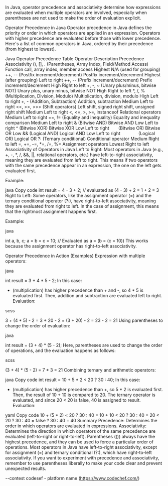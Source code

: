 In Java, operator precedence and associativity determine how expressions are evaluated when multiple operators are involved, especially when parentheses are not used to make the order of evaluation explicit.

Operator Precedence in Java
Operator precedence in Java defines the priority or order in which operators are applied in an expression. Operators with higher precedence are evaluated before those with lower precedence. Here's a list of common operators in Java, ordered by their precedence (from highest to lowest).

Java Operator Precedence Table
Operator	Description	Precedence	Associativity
(), [], . (Parentheses, Array Index, Field/Method Access)	Function call, array index, member access	Highest	N/A (used for grouping)
++, -- (Postfix increment/decrement)	Postfix increment/decrement	Highest (after grouping)	Left to right
++, -- (Prefix increment/decrement)	Prefix increment/decrement	High	Right to left
+, -, ~ (Unary plus/minus, bitwise NOT)	Unary plus, unary minus, bitwise NOT	High	Right to left
*, /, % (Multiplication, Division, Modulo)	Multiplication, division, modulo	High	Left to right
+, - (Addition, Subtraction)	Addition, subtraction	Medium	Left to right
<<, >>, >>> (Shift operators)	Left shift, signed right shift, unsigned right shift	Medium	Left to right
<, <=, >, >=, instanceof	Relational operators	Medium	Left to right
==, != (Equality and inequality)	Equality and inequality comparison	Medium	Left to right
& (Bitwise AND)	Bitwise AND	Low	Left to right
^ (Bitwise XOR)	Bitwise XOR	Low	Left to right
`	` (Bitwise OR)	Bitwise OR	Low
&& (Logical AND)	Logical AND	Low	Left to right
`		` (Logical OR)	Logical OR
?: (Ternary conditional)	Conditional operator	Medium	Right to left
=, +=, -=, *=, /=, %=	Assignment operators	Lowest	Right to left
Associativity of Operators in Java
Left to Right: Most operators in Java (e.g., +, -, *, /, &&, ||, relational operators, etc.) have left-to-right associativity, meaning they are evaluated from left to right. This means if two operators with the same precedence appear in an expression, the one on the left gets evaluated first.

Example:

java
Copy code
int result = 4 - 3 + 2;  // evaluated as (4 - 3) + 2 = 1 + 2 = 3
Right to Left: Some operators, like the assignment operator (=) and the ternary conditional operator (?:), have right-to-left associativity, meaning they are evaluated from right to left. In the case of assignment, this means that the rightmost assignment happens first.

Example:

java

int a, b, c;
a = b = c = 10;  // Evaluated as a = (b = (c = 10))
This works because the assignment operator has right-to-left associativity.

Operator Precedence in Action (Examples)
Expression with multiple operators:

java

int result = 3 + 4 * 5 - 2;
In this case:

* (multiplication) has higher precedence than + and -, so 4 * 5 is evaluated first.
Then, addition and subtraction are evaluated left to right.
Evaluation:

scss

3 + (4 * 5) - 2
= 3 + 20 - 2
= (3 + 20) - 2
= 23 - 2
= 21
Using parentheses to change the order of evaluation:

java

int result = (3 + 4) * (5 - 2);
Here, parentheses are used to change the order of operations, and the evaluation happens as follows:

scss

(3 + 4) * (5 - 2)
= 7 * 3
= 21
Combining ternary and arithmetic operators:

java
Copy code
int result = 10 + 5 * 2 < 20 ? 30 : 40;
In this case:

* (multiplication) has higher precedence than +, so 5 * 2 is evaluated first.
Then, the result of 10 + 10 is compared to 20.
The ternary operator is evaluated, and since 20 < 20 is false, 40 is assigned to result.
Evaluation:

yaml
Copy code
10 + (5 * 2) < 20 ? 30 : 40
= 10 + 10 < 20 ? 30 : 40
= 20 < 20 ? 30 : 40
= false ? 30 : 40
= 40
Summary
Precedence: Determines the order in which operators are evaluated in expressions.
Associativity: Determines the direction in which operators of the same precedence are evaluated (left-to-right or right-to-left).
Parentheses (()) always have the highest precedence, and they can be used to force a particular order of operations.
Most operators in Java have left-to-right associativity, except for assignment (=) and ternary conditional (?:), which have right-to-left associativity.
If you want to experiment with precedence and associativity, remember to use parentheses liberally to make your code clear and prevent unexpected results.


--contest
codesef - platform name (https://www.codechef.com/)
